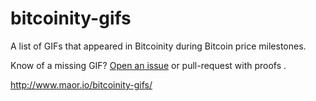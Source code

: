 # bitcoinity-gifs


A list of GIFs that appeared in Bitcoinity during Bitcoin price milestones.

Know of a missing GIF? [Open an issue](https://github.com/yellowblood/bitcoinity-gifs/issues/new) or pull-request with proofs	.


http://www.maor.io/bitcoinity-gifs/
